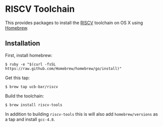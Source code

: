 RISCV Toolchain
===============

This provides packages to install the [RISCV](riscv.org) toolchain on OS X using [Homebrew](brew.sh).


Installation
------------

First, install homebrew:

    $ ruby -e "$(curl -fsSL https://raw.github.com/Homebrew/homebrew/go/install)"

Get this tap:

    $ brew tap ucb-bar/riscv

Build the toolchain:

    $ brew install riscv-tools

In addition to building `riscv-tools` this is will also add `homebrew/versions` as a tap and install `gcc-4.8`.
